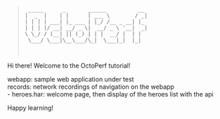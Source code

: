 > ```
>  _____      _       ______          __ 
> |  _  |    | |      | ___ \        / _|
> | | | | ___| |_ ___ | |_/ /__ _ __| |_ 
> | | | |/ __| __/ _ \|  __/ _ \ '__|  _|
> \ \_/ / (__| || (_) | | |  __/ |  | |  
>  \___/ \___|\__\___/\_|  \___|_|  |_|  
>                                      
>    
> ```


Hi there! Welcome to the OctoPerf tutorial!

webapp: sample web application under test  
records: network recordings of navigation on the webapp  
    - heroes.har: welcome page, then display of the heroes list with the api 

Happy learning!